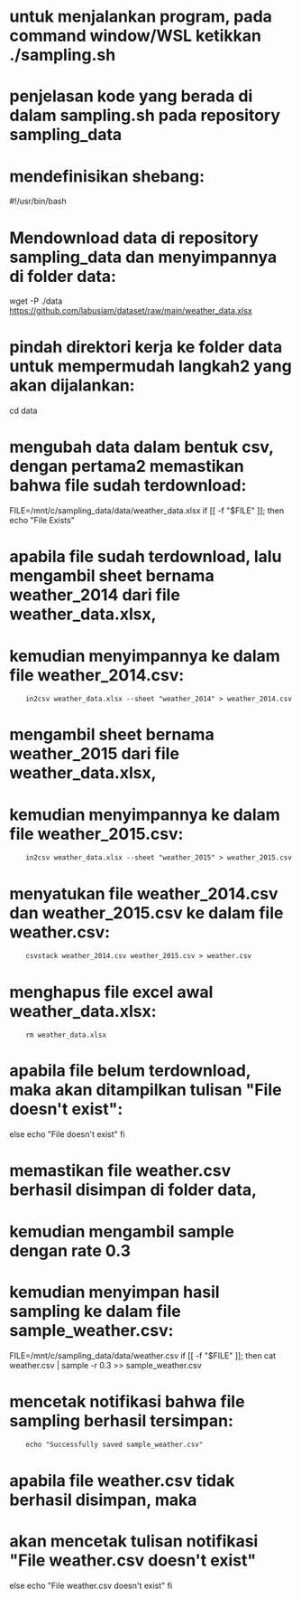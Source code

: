 # untuk menjalankan program, pada command window/WSL ketikkan ./sampling.sh
# penjelasan kode yang berada di dalam sampling.sh pada repository sampling_data
# mendefinisikan shebang:
#!/usr/bin/bash 

# Mendownload data di repository sampling_data dan menyimpannya di folder data:
wget -P ./data https://github.com/labusiam/dataset/raw/main/weather_data.xlsx

# pindah direktori kerja ke folder data untuk mempermudah langkah2 yang akan dijalankan:
cd data

# mengubah data dalam bentuk csv, dengan pertama2 memastikan bahwa file sudah terdownload:
FILE=/mnt/c/sampling_data/data/weather_data.xlsx
if [[ -f "$FILE" ]]; then
        echo "File Exists"
# apabila file sudah terdownload, lalu mengambil sheet bernama weather_2014 dari file weather_data.xlsx,
# kemudian menyimpannya ke dalam file weather_2014.csv:
        in2csv weather_data.xlsx --sheet "weather_2014" > weather_2014.csv
# mengambil sheet bernama weather_2015 dari file weather_data.xlsx,
# kemudian menyimpannya ke dalam file weather_2015.csv:
        in2csv weather_data.xlsx --sheet "weather_2015" > weather_2015.csv
# menyatukan file weather_2014.csv dan weather_2015.csv ke dalam file weather.csv:
        csvstack weather_2014.csv weather_2015.csv > weather.csv
# menghapus file excel awal weather_data.xlsx:
        rm weather_data.xlsx
# apabila file belum terdownload, maka akan ditampilkan tulisan "File doesn't exist":
else
        echo "File doesn't exist"
fi

# memastikan file weather.csv berhasil disimpan di folder data,
# kemudian mengambil sample dengan rate 0.3
# kemudian menyimpan hasil sampling ke dalam file sample_weather.csv:
FILE=/mnt/c/sampling_data/data/weather.csv
if [[ -f "$FILE" ]]; then
        cat weather.csv | sample -r 0.3 >> sample_weather.csv
# mencetak notifikasi bahwa file sampling berhasil tersimpan:        
        echo "Successfully saved sample_weather.csv"
# apabila file weather.csv tidak berhasil disimpan, maka
# akan mencetak tulisan notifikasi "File weather.csv doesn't exist"
else
        echo "File weather.csv doesn't exist"
fi
